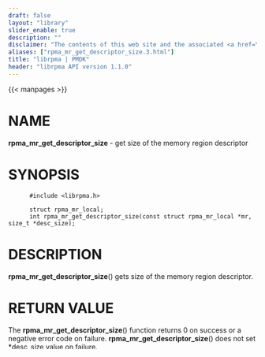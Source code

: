 ```yaml
---
draft: false
layout: "library"
slider_enable: true
description: ""
disclaimer: "The contents of this web site and the associated <a href=\"https://github.com/pmem\">GitHub repositories</a> are BSD-licensed open source."
aliases: ["rpma_mr_get_descriptor_size.3.html"]
title: "librpma | PMDK"
header: "librpma API version 1.1.0"
---
```

{{< manpages >}}

[comment]: <> (SPDX-License-Identifier: BSD-3-Clause)
[comment]: <> (Copyright 2020-2022, Intel Corporation)

# NAME

**rpma_mr_get_descriptor_size** - get size of the memory region
descriptor

# SYNOPSIS

          #include <librpma.h>

          struct rpma_mr_local;
          int rpma_mr_get_descriptor_size(const struct rpma_mr_local *mr, size_t *desc_size);

# DESCRIPTION

**rpma_mr_get_descriptor_size**() gets size of the memory region
descriptor.

# RETURN VALUE

The **rpma_mr_get_descriptor_size**() function returns 0 on success or a
negative error code on failure. **rpma_mr_get_descriptor_size**() does
not set \*desc_size value on failure.

# ERRORS

**rpma_mr_get_descriptor_size**() can fail with the following error:

-   RPMA_E\_INVAL - mr or desc_size is NULL

# SEE ALSO

**rpma_mr_get_descriptor**(3), **rpma_mr_reg**(3), **librpma**(7) and
https://pmem.io/rpma/
